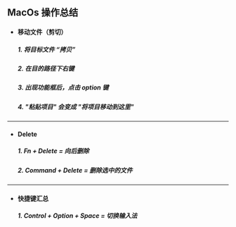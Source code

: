 ## MacOs 操作总结

- #### 移动文件（剪切）
  ##### 1. 将目标文件 “拷贝” 
  ##### 2. 在目的路径下右键 
  ##### 3. 出现功能框后，点击 option 键
  ##### 4. "粘贴项目" 会变成 "将项目移动到这里"



---
- #### Delete
  ##### 1. Fn + Delete = 向后删除 
  ##### 2. Command + Delete = 删除选中的文件



---
- #### 快捷键汇总
  ##### 1.  Control + Option + Space = 切换输入法

